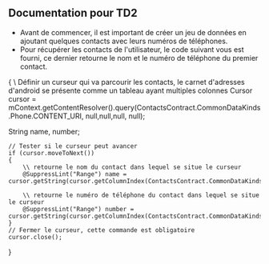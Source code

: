 ## Documentation pour TD2

- Avant de commencer, il est important de créer un jeu de données en ajoutant quelques contacts avec leurs numéros de téléphones.
- Pour récupérer les contacts de l'utilisateur, le code suivant vous est fourni, ce dernier retourne le nom et le numéro de téléphone du premier contact.

{
\\ Définir un curseur qui va parcourir les contacts, le carnet d'adresses d'android se présente comme un tableau ayant multiples colonnes
Cursor cursor = mContext.getContentResolver().query(ContactsContract.CommonDataKinds.Phone.CONTENT_URI, null,null,null, null);

String name, number;

    // Tester si le curseur peut avancer
    if (cursor.moveToNext())
    {
        \\ retourne le nom du contact dans lequel se situe le curseur
        @SuppressLint("Range") name = cursor.getString(cursor.getColumnIndex(ContactsContract.CommonDataKinds.Phone.DISPLAY_NAME));

        \\ retourne le numéro de téléphone du contact dans lequel se situe le curseur
        @SuppressLint("Range") number = cursor.getString(cursor.getColumnIndex(ContactsContract.CommonDataKinds.Phone.NUMBER));
    }
    // Fermer le curseur, cette commande est obligatoire
    cursor.close();
}
